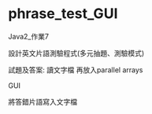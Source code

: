 # phrase_test_GUI
Java2_作業7

設計英文片語測驗程式(多元抽題、測驗模式)

試題及答案: 讀文字檔 再放入parallel arrays

GUI

將答錯片語寫入文字檔
